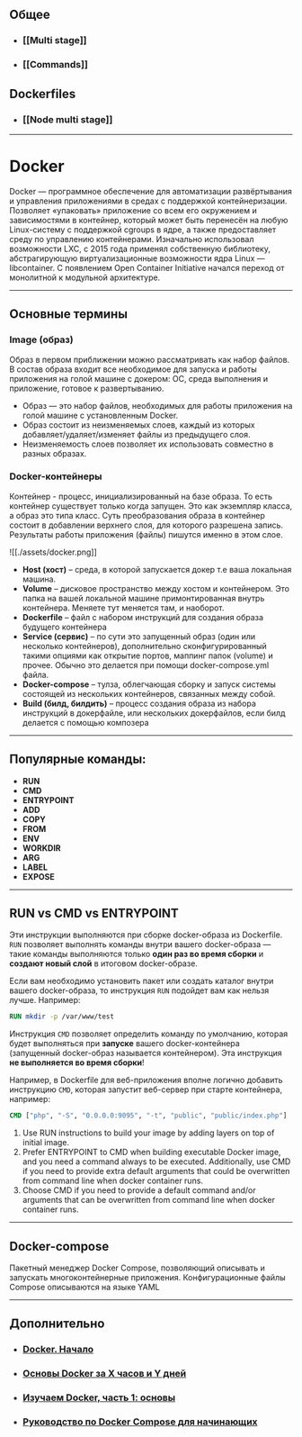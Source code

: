 ## Общее
- ### [[Multi stage]]
- ### [[Commands]]

## Dockerfiles
- ### [[Node multi stage]]

---

# Docker

Docker — программное обеспечение для автоматизации развёртывания и управления приложениями в средах с поддержкой контейнеризации. Позволяет «упаковать» приложение со всем его окружением и зависимостями в контейнер, который может быть перенесён на любую Linux-систему с поддержкой cgroups в ядре, а также предоставляет среду по управлению контейнерами. Изначально использовал возможности LXC, с 2015 года применял собственную библиотеку, абстрагирующую виртуализационные возможности ядра Linux — libcontainer. С появлением Open Container Initiative начался переход от монолитной к модульной архитектуре.

---

## Основные термины

### Image (образ)

Образ в первом приближении можно рассматривать как набор файлов. В состав образа входит все необходимое для запуска и работы приложения на голой машине с докером: ОС, среда выполнения и приложение, готовое к развертыванию.

- Образ — это набор файлов, необходимых для работы приложения на голой машине с установленным Docker.
- Образ состоит из неизменяемых слоев, каждый из которых добавляет/удаляет/изменяет файлы из предыдущего слоя.
- Неизменяемость слоев позволяет их использовать совместно в разных образах.

### Docker-контейнеры

Контейнер - процесс, инициализированный на базе образа. То есть контейнер существует только когда запущен. Это как экземпляр класса, а образ это типа класс. Суть преобразования образа в контейнер состоит в добавлении верхнего слоя, для которого разрешена запись. Результаты работы приложения (файлы) пишутся именно в этом слое.

![[./assets/docker.png]]

- **Host (хост)** – среда, в которой запускается докер т.е ваша локальная машина.
- **Volume** – дисковое пространство между хостом и контейнером. Это папка на вашей локальной машине примонтированная внутрь контейнера. Меняете тут меняется там, и наоборот.
- **Dockerfile** – файл с набором инструкций для создания образа будущего контейнера
- **Service (сервис)** – по сути это запущенный образ (один или несколько контейнеров), дополнительно сконфигурированный такими опциями как открытие портов, маппинг папок (volume) и прочее. Обычно это делается при помощи docker-compose.yml файла.
- **Docker-compose** – тулза, облегчающая сборку и запуск системы состоящей из нескольких контейнеров, связанных между собой.
- **Build (билд, билдить)** – процесс создания образа из набора инструкций в докерфайле, или нескольких докерфайлов, если билд делается с помощью композера

---

## Популярные команды:

- **RUN**
- **CMD**
- **ENTRYPOINT**
- **ADD**
- **COPY**
- **FROM**
- **ENV**
- **WORKDIR**
- **ARG**
- **LABEL**
- **EXPOSE**

---

## RUN vs CMD vs ENTRYPOINT

Эти инструкции выполняются при сборке docker-образа из Dockerfile. `RUN` позволяет выполнять команды внутри вашего docker-образа — такие команды выполняются только **один раз во время сборки** и **создают новый слой** в итоговом docker-образе.

Если вам необходимо установить пакет или создать каталог внутри вашего docker-образа, то инструкция `RUN` подойдет вам как нельзя лучше. Например:

```dockerfile
RUN mkdir -p /var/www/test
```

Инструкция `CMD` позволяет определить команду по умолчанию, которая будет выполняться при **запуске** вашего docker-контейнера (запущенный docker-образ называется контейнером). Эта инструкция **не выполняется во время сборки**!

Например, в Dockerfile для веб-приложения вполне логично добавить инструкцию `CMD`, которая запустит веб-сервер при старте контейнера, например:

```dockerfile
CMD ["php", "-S", "0.0.0.0:9095", "-t", "public", "public/index.php"]
```

1. Use RUN instructions to build your image by adding layers on top of initial image.
2. Prefer ENTRYPOINT to CMD when building executable Docker image, and you need a command always to be executed. Additionally, use CMD if you need to provide extra default arguments that could be overwritten from command line when docker container runs.
3. Choose CMD if you need to provide a default command and/or arguments that can be overwritten from command line when docker container runs.

---

## Docker-compose

Пакетный менеджер Docker Compose, позволяющий описывать и запускать многоконтейнерные приложения. Конфигурационные файлы Compose описываются на языке YAML

---

## Дополнительно

- ### [Docker. Начало](https://habr.com/ru/post/353238/)
- ### [Основы Docker за Х часов и Y дней](https://habr.com/ru/post/337306/)
- ### [Изучаем Docker, часть 1: основы](https://habr.com/ru/company/ruvds/blog/438796/)
- ### [Руководство по Docker Compose для начинающих](https://habr.com/ru/company/ruvds/blog/450312/)